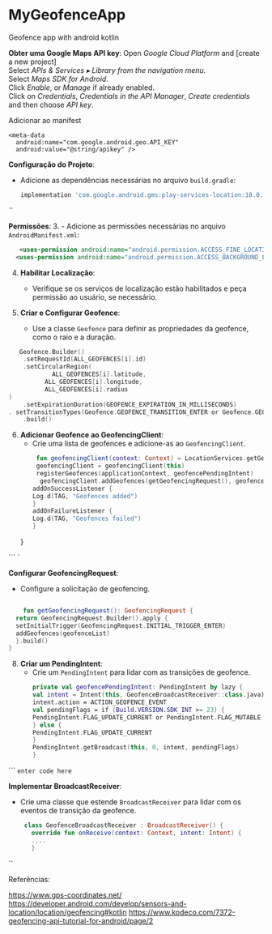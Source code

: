 
# MyGeofenceApp
Geofence app with android kotlin


**Obter uma Google Maps API key**:
Open _Google Cloud Platform_ and [create a new project]  
Select _APIs & Services ▸ Library from the navigation menu_.  
Select _Maps SDK for Android_.    
Click _Enable_, or _Manage_ if already enabled.  
Click on _Credentials_, _Credentials in the API Manager_, _Create credentials_ and then choose _API key_.

Adicionar ao manifest

    <meta-data  
      android:name="com.google.android.geo.API_KEY"  
      android:value="@string/apikey" />

**Configuração do Projeto**:
- Adicione as dependências necessárias no arquivo `build.gradle`:
   ```gradle  
   implementation 'com.google.android.gms:play-services-location:18.0.0'  

``


**Permissões**:
3. - Adicione as permissões necessárias no arquivo `AndroidManifest.xml`:

```xml  
   <uses-permission android:name="android.permission.ACCESS_FINE_LOCATION" />  
  <uses-permission android:name="android.permission.ACCESS_BACKGROUND_LOCATION" />  
```  


4. **Habilitar Localização**:
    - Verifique se os serviços de localização estão habilitados e peça permissão ao usuário, se necessário.

5. **Criar e Configurar Geofence**:
    - Use a classe `Geofence` para definir as propriedades da geofence, como o raio e a duração.

  ```kotlin    
	 Geofence.Builder()  
	  .setRequestId(ALL_GEOFENCES[i].id)  
	  .setCircularRegion(  
		      ALL_GEOFENCES[i].latitude,  
	        ALL_GEOFENCES[i].longitude,  
	        ALL_GEOFENCES[i].radius  
  )  
	  .setExpirationDuration(GEOFENCE_EXPIRATION_IN_MILLISECONDS)  
  .	setTransitionTypes(Geofence.GEOFENCE_TRANSITION_ENTER or Geofence.GEOFENCE_TRANSITION_EXIT)  
	  .build()

  ```  
6. **Adicionar Geofence ao GeofencingClient**:
    - Crie uma lista de geofences e adicione-as ao `GeofencingClient`.
       ```kotlin  
        fun geofencingClient(context: Context) = LocationServices.getGeofencingClient(context)
        geofencingClient = geofencingClient(this)
        registerGeofences(applicationContext, geofencePendingIntent)
         geofencingClient.addGeofences(getGeofencingRequest(), geofencePendingIntent).run {  
       addOnSuccessListener {  
       Log.d(TAG, "Geofences added")  
       }  
       addOnFailureListener {  
       Log.d(TAG, "Geofences failed")  
       }  
   }

```  `

**Configurar GeofencingRequest**:
- Configure a solicitação de geofencing.

```kotlin  

    fun getGeofencingRequest(): GeofencingRequest {  
  return GeofencingRequest.Builder().apply {  
  setInitialTrigger(GeofencingRequest.INITIAL_TRIGGER_ENTER)  
  addGeofences(geofenceList)  
  }.build()  
}

```
8. **Criar um PendingIntent**:
    - Crie um `PendingIntent` para lidar com as transições de geofence.
       ```kotlin  
       private val geofencePendingIntent: PendingIntent by lazy {  
       val intent = Intent(this, GeofenceBroadcastReceiver::class.java)  
       intent.action = ACTION_GEOFENCE_EVENT  
       val pendingFlags = if (Build.VERSION.SDK_INT >= 23) {  
       PendingIntent.FLAG_UPDATE_CURRENT or PendingIntent.FLAG_MUTABLE  
       } else {  
       PendingIntent.FLAG_UPDATE_CURRENT  
       }  
       PendingIntent.getBroadcast(this, 0, intent, pendingFlags)  
       }

```  `enter code here`

**Implementar BroadcastReceiver**:


- Crie uma classe que estende `BroadcastReceiver` para lidar com os eventos de transição da geofence.
   ```kotlin  
    class GeofenceBroadcastReceiver : BroadcastReceiver() {  
      override fun onReceive(context: Context, intent: Intent) {
      ....
      }

``

Referências:

https://www.gps-coordinates.net/ https://developer.android.com/develop/sensors-and-location/location/geofencing#kotlin
https://www.kodeco.com/7372-geofencing-api-tutorial-for-android/page/2



